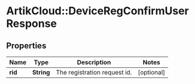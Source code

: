 # ArtikCloud::DeviceRegConfirmUserResponse

## Properties
Name | Type | Description | Notes
------------ | ------------- | ------------- | -------------
**rid** | **String** | The registration request id. | [optional] 


